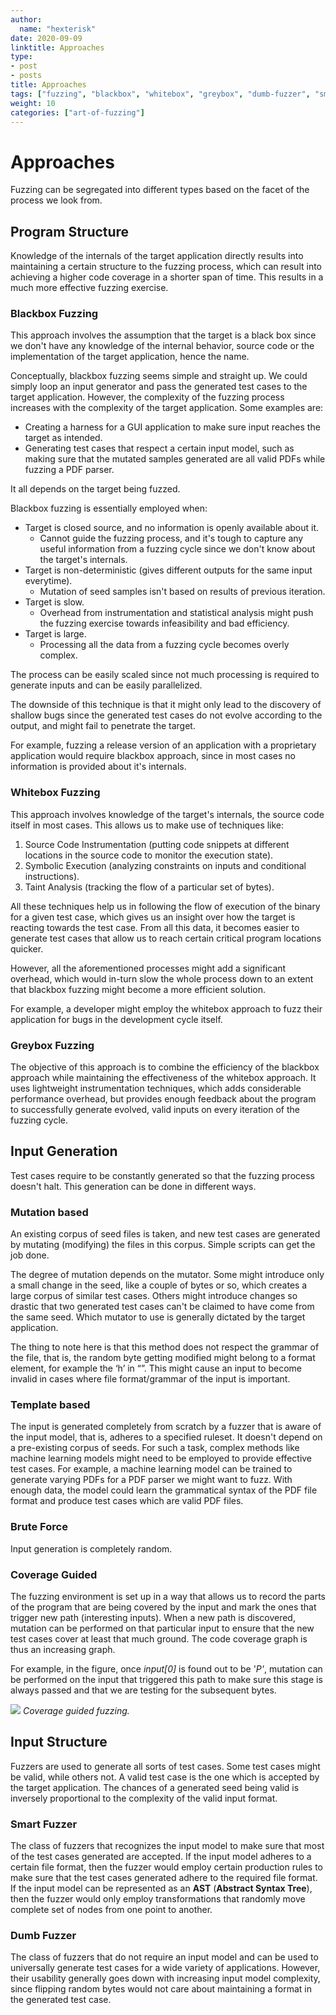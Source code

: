 ```yaml
---
author:
  name: "hexterisk"
date: 2020-09-09
linktitle: Approaches
type:
- post
- posts
title: Approaches
tags: ["fuzzing", "blackbox", "whitebox", "greybox", "dumb-fuzzer", "smart-fuzzer", "coverage-guided", "mutator"]
weight: 10
categories: ["art-of-fuzzing"]
---
```


# Approaches
Fuzzing can be segregated into different types based on the facet of the process we look from.

## Program Structure

Knowledge of the internals of the target application directly results into maintaining a certain structure to the fuzzing process, which can result into achieving a higher code coverage in a shorter span of time. This results in a much more effective fuzzing exercise.

### Blackbox Fuzzing

This approach involves the assumption that the target is a black box since we don't have any knowledge of the internal behavior, source code or the implementation of the target application, hence the name.

Conceptually, blackbox fuzzing seems simple and straight up. We could simply loop an input generator and pass the generated test cases to the target application. However, the complexity of the fuzzing process increases with the complexity of the target application. Some examples are:

*   Creating a harness for a GUI application to make sure input reaches the target as intended.
*   Generating test cases that respect a certain input model, such as making sure that the mutated samples generated are all valid PDFs while fuzzing a PDF parser.

It all depends on the target being fuzzed.

Blackbox fuzzing is essentially employed when:

*   Target is closed source, and no information is openly available about it.
    *   Cannot guide the fuzzing process, and it's tough to capture any useful information from a fuzzing cycle since we don't know about the target's internals.
*   Target is non-deterministic (gives different outputs for the same input everytime).
    *   Mutation of seed samples isn't based on results of previous iteration.
*   Target is slow.
    *   Overhead from instrumentation and statistical analysis might push the fuzzing exercise towards infeasibility and bad efficiency.
*   Target is large.
    *   Processing all the data from a fuzzing cycle becomes overly complex.

The process can be easily scaled since not much processing is required to generate inputs and can be easily parallelized.

The downside of this technique is that it might only lead to the discovery of shallow bugs since the generated test cases do not evolve according to the output, and might fail to penetrate the target.

For example, fuzzing a release version of an application with a proprietary application would require blackbox approach, since in most cases no information is provided about it's internals.

### Whitebox Fuzzing

This approach involves knowledge of the target's internals, the source code itself in most cases. This allows us to make use of techniques like:

1.  Source Code Instrumentation (putting code snippets at different locations in the source code to monitor the execution state).
2.  Symbolic Execution (analyzing constraints on inputs and conditional instructions).
3.  Taint Analysis (tracking the flow of a particular set of bytes).

All these techniques help us in following the flow of execution of the binary for a given test case, which gives us an insight over how the target is reacting towards the test case. From all this data, it becomes easier to generate test cases that allow us to reach certain critical program locations quicker.

However, all the aforementioned processes might add a significant overhead, which would in-turn slow the whole process down to an extent that blackbox fuzzing might become a more efficient solution.

For example, a developer might employ the whitebox approach to fuzz their application for bugs in the development cycle itself.

### Greybox Fuzzing

The objective of this approach is to combine the efficiency of the blackbox approach while maintaining the effectiveness of the whitebox approach. It uses lightweight instrumentation techniques, which adds considerable performance overhead, but provides enough feedback about the program to successfully generate evolved, valid inputs on every iteration of the fuzzing cycle.

## Input Generation

Test cases require to be constantly generated so that the fuzzing process doesn't halt. This generation can be done in different ways.

### Mutation based

An existing corpus of seed files is taken, and new test cases are generated by mutating (modifying) the files in this corpus. Simple scripts can get the job done.

The degree of mutation depends on the mutator. Some might introduce only a small change in the seed, like a couple of bytes or so, which creates a large corpus of similar test cases. Others might introduce changes so drastic that two generated test cases can't be claimed to have come from the same seed. Which mutator to use is generally dictated by the target application.

The thing to note here is that this method does not respect the grammar of the file, that is, the random byte getting modified might belong to a format element, for example the ‘h’ in “<html>”. This might cause an input to become invalid in cases where file format/grammar of the input is important.

### Template based

The input is generated completely from scratch by a fuzzer that is aware of the input model, that is, adheres to a specified ruleset. It doesn't depend on a pre-existing corpus of seeds. For such a task, complex methods like machine learning models might need to be employed to provide effective test cases. For example, a machine learning model can be trained to generate varying PDFs for a PDF parser we might want to fuzz. With enough data, the model could learn the grammatical syntax of the PDF file format and produce test cases which are valid PDF files.

### Brute Force

Input generation is completely random.

### Coverage Guided

The fuzzing environment is set up in a way that allows us to record the parts of the program that are being covered by the input and mark the ones that trigger new path (interesting inputs). When a new path is discovered, mutation can be performed on that particular input to ensure that the new test cases cover at least that much ground. The code coverage graph is thus an increasing graph.

For example, in the figure, once _input\[0\]_ is found out to be '_P'_, mutation can be performed on the input that triggered this path to make sure this stage is always passed and that we are testing for the subsequent bytes.

![](/Fuzzing_Approaches/image.png)
_Coverage guided fuzzing._

## Input Structure

Fuzzers are used to generate all sorts of test cases. Some test cases might be valid, while others not. A valid test case is the one which is accepted by the target application. The chances of a generated seed being valid is inversely proportional to the complexity of the valid input format.

### Smart Fuzzer

The class of fuzzers that recognizes the input model to make sure that most of the test cases generated are accepted. If the input model adheres to a certain file format, then the fuzzer would employ certain production rules to make sure that the test cases generated adhere to the required file format. If the input model can be represented as an **AST** (**Abstract Syntax Tree**), then the fuzzer would only employ transformations that randomly move complete set of nodes from one point to another.

### Dumb Fuzzer

The class of fuzzers that do not require an input model and can be used to universally generate test cases for a wide variety of applications. However, their usability generally goes down with increasing input model complexity, since flipping random bytes would not care about maintaining a format in the generated test case.